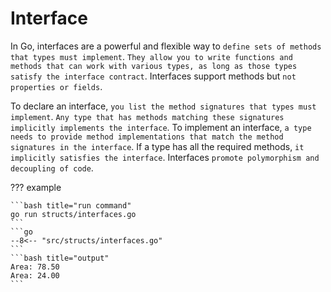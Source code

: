 # Interface

In Go, interfaces are a powerful and flexible way to `define sets of methods that types must implement`. `They allow you to write functions and methods that can work with various types, as long as those types satisfy the interface contract`. Interfaces support methods but `not properties or fields`.

To declare an interface, `you list the method signatures that types must implement`. `Any type that has methods matching these signatures implicitly implements the interface`. To implement an interface, `a type needs to provide method implementations that match the method signatures in the interface`. If a type has all the required methods, `it implicitly satisfies the interface`. Interfaces `promote polymorphism and decoupling of code`.

??? example

    ```bash title="run command"
    go run structs/interfaces.go
    ```
    ```go
    --8<-- "src/structs/interfaces.go"
    ```
    ```bash title="output"
    Area: 78.50
    Area: 24.00
    ```
